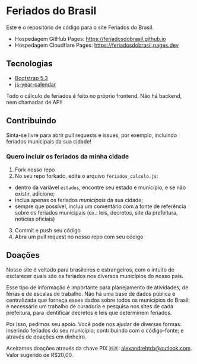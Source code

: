 # Feriados do Brasil

Este é o repositório de código para o site Feriados do Brasil.

- Hospedagem GitHub Pages: https://feriadosdobrasil.github.io
- Hospedagem Cloudflare Pages: https://feriadosdobrasil.pages.dev

## Tecnologias

* [Bootstrap 5.3](https://getbootstrap.com/docs/5.3/getting-started/introduction/)
* [js-year-calendar](https://github.com/year-calendar/js-year-calendar)

Todo o cálculo de feriados é feito no próprio frontend. Não há backend, nem chamadas de API!

## Contribuindo

Sinta-se livre para abrir pull requests e issues, por exemplo, incluindo feriados municipais da sua cidade!

### Quero incluir os feriados da minha cidade

1) Fork nosso repo
2) No seu repo forkado, edite o arquivo `feriados_calculo.js`:
  - dentro da variável `estados`, encontre seu estado e município, e se não existir, adicione;
  - inclua apenas os feriados *municipais* da sua cidade;
  - sempre que possível, inclua um comentário com a fonte de referência sobre os feriados municipais (ex.: leis, decretos, site da prefeitura, notícias oficiais)
3) Commit e push seu código
4) Abra um pull request no nosso repo com seu código

## Doações

Nosso site é voltado para brasileiros e estrangeiros, com o intuito de esclarecer quais são os feriados nos diversos municípios do nosso país.

Esse tipo de informação é importante para planejamento de atividades, de férias e de escalas de trabalho. Não há uma base de dados pública e centralizada que forneça esses dados sobre todos os municípios do Brasil; é necessário um trabalho de curadoria e pesquisa nos sites de cada prefeitura, para identificar decretos e leis que determinem feriados.

Por isso, pedimos seu apoio. Você pode nos ajudar de diversas formas: inserindo feriados do seu município; contribuindo com o código-fonte; e através de doações em dinheiro.

Aceitamos doações através da chave PIX 🇧🇷: <a href="mailto:alexandrehtrb@outlook.com">alexandrehtrb@outlook.com</a>. Valor sugerido de R$20,00.
